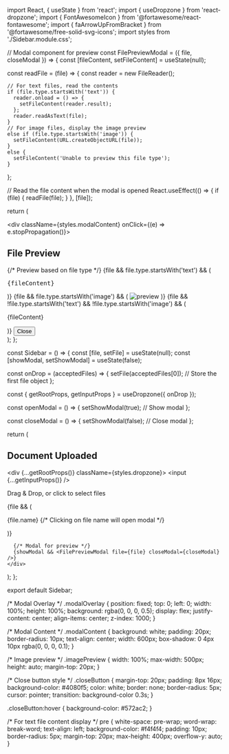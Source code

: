 import React, { useState } from 'react';
import { useDropzone } from 'react-dropzone';
import { FontAwesomeIcon } from '@fortawesome/react-fontawesome';
import { faArrowUpFromBracket } from '@fortawesome/free-solid-svg-icons';
import styles from './Sidebar.module.css';

// Modal component for preview
const FilePreviewModal = ({ file, closeModal }) => {
  const [fileContent, setFileContent] = useState(null);

  const readFile = (file) => {
    const reader = new FileReader();

    // For text files, read the contents
    if (file.type.startsWith('text')) {
      reader.onload = () => {
        setFileContent(reader.result);
      };
      reader.readAsText(file);
    }
    // For image files, display the image preview
    else if (file.type.startsWith('image')) {
      setFileContent(URL.createObjectURL(file));
    }
    else {
      setFileContent('Unable to preview this file type');
    }
  };

  // Read the file content when the modal is opened
  React.useEffect(() => {
    if (file) {
      readFile(file);
    }
  }, [file]);

  return (
    <div className={styles.modalOverlay} onClick={closeModal}>
      <div className={styles.modalContent} onClick={(e) => e.stopPropagation()}>
        <h2>File Preview</h2>
        {/* Preview based on file type */}
        {file && file.type.startsWith('text') && (
          <pre>{fileContent}</pre>
        )}
        {file && file.type.startsWith('image') && (
          <img src={fileContent} alt="preview" className={styles.imagePreview} />
        )}
        {file && !file.type.startsWith('text') && !file.type.startsWith('image') && (
          <p>{fileContent}</p>
        )}
        <button onClick={closeModal} className={styles.closeButton}>Close</button>
      </div>
    </div>
  );
};

const Sidebar = () => {
  const [file, setFile] = useState(null);
  const [showModal, setShowModal] = useState(false);

  const onDrop = (acceptedFiles) => {
    setFile(acceptedFiles[0]); // Store the first file object
  };

  const { getRootProps, getInputProps } = useDropzone({ onDrop });

  const openModal = () => {
    setShowModal(true); // Show modal
  };

  const closeModal = () => {
    setShowModal(false); // Close modal
  };

  return (
    <div className={styles.sidebar}>
      <h2 className={styles.sidebarHeader}>Document Uploaded</h2>
      <div {...getRootProps()} className={styles.dropzone}>
        <input {...getInputProps()} />
        <p>Drag & Drop, or click to select files</p>
        <FontAwesomeIcon icon={faArrowUpFromBracket} className={styles.uploadIcon} />
      </div>
      {file && (
        <p className={styles.fileName} onClick={openModal}>
          {file.name} {/* Clicking on file name will open modal */}
        </p>
      )}

      {/* Modal for preview */}
      {showModal && <FilePreviewModal file={file} closeModal={closeModal} />}
    </div>
  );
};

export default Sidebar;




/* Modal Overlay */
.modalOverlay {
  position: fixed;
  top: 0;
  left: 0;
  width: 100%;
  height: 100%;
  background: rgba(0, 0, 0, 0.5);
  display: flex;
  justify-content: center;
  align-items: center;
  z-index: 1000;
}

/* Modal Content */
.modalContent {
  background: white;
  padding: 20px;
  border-radius: 10px;
  text-align: center;
  width: 600px;
  box-shadow: 0 4px 10px rgba(0, 0, 0, 0.1);
}

/* Image preview */
.imagePreview {
  width: 100%;
  max-width: 500px;
  height: auto;
  margin-top: 20px;
}

/* Close button style */
.closeButton {
  margin-top: 20px;
  padding: 8px 16px;
  background-color: #4080f5;
  color: white;
  border: none;
  border-radius: 5px;
  cursor: pointer;
  transition: background-color 0.3s;
}

.closeButton:hover {
  background-color: #572ac2;
}

/* For text file content display */
pre {
  white-space: pre-wrap;
  word-wrap: break-word;
  text-align: left;
  background-color: #f4f4f4;
  padding: 10px;
  border-radius: 5px;
  margin-top: 20px;
  max-height: 400px;
  overflow-y: auto;
}
